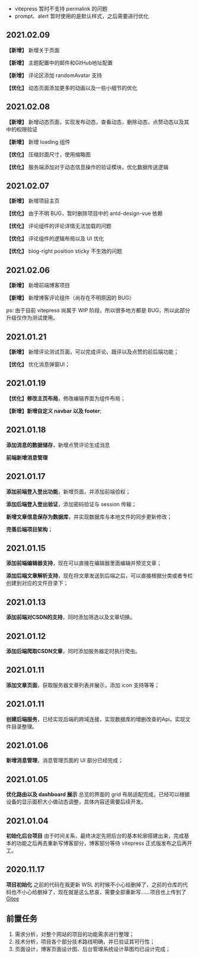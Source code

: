 - vitepress 暂时不支持 permalink 的问题
- prompt、alert 暂时使用的是默认样式，之后需要进行优化

## 2021.02.09

**【新增】** 新增关于页面

**【新增】** 主题配置中的邮件和GitHub地址配置

**【新增】** 评论区添加 randomAvatar 支持

**【优化】** 动态页面添加更多的动画以及一些小细节的优化

## 2021.02.08

**【新增】** 新增动态页面，实现发布动态，查看动态，删除动态，点赞动态以及其中的权限验证

**【新增】** 新增 loading 组件

**【优化】** 压缩封面尺寸，使用缩略图

**【优化】** 服务端添加对于动态信息操作的验证模块，优化数据传送逻辑

## 2021.02.07

**【新增】** 新增项目主页

**【优化】** 由于不明 BUG，暂时删除项目中的 antd-design-vue 依赖

**【优化】** 评论组件的评论详情无法加载的问题

**【优化】** 评论组件的逻辑布局以及 UI 优化

**【优化】** blog-right position sticky 不生效的问题

## 2021.02.06

**【新增】** 新增前端博客项目

**【新增】** 新增博客评论组件（尚存在不明原因的 BUG）

ps: 由于目前 vitepress 尚属于 WIP 阶段，所以很多地方都是 BUG，所以此部分升级仅作为测试使用。

## 2021.01.21

**【新增】** 新增评论测试页面，可以完成评论、跟评以及点赞的前后端功能；

**【优化】** 优化消息弹窗UI；

## 2021.01.19

**【优化】修改主页布局**，修改编辑界面为组件布局；

**【新增】新增自定义 navbar 以及 footer**;

## 2021.01.18

**添加消息的数据储存**，新增点赞评论生成消息

**前端新增消息管理**

## 2021.01.17

**添加前端登入登出功能**，新增页面，并添加前端验权；

**添加后端登入登出验证**，添加密码验证与 session 传输；

**新增文章信息保存为数据库**，并实现数据库与本地文件的同步更新修改；

**完善后端项目架构**；

## 2021.01.15

**添加前端编辑器支持**，现在可以直接在编辑器里面编辑并预览文章；

**添加后端文章解析支持**，现在将文章发送到后端之后，可以直接根据分类或者专栏创建到对应的文件目录下；

## 2021.01.13

**添加前端对CSDN的支持**，同时添加筛选以及文章切换。

## 2021.01.12

**添加后端爬取CSDN文章**，同时添加服务器定时执行爬虫。

## 2021.01.11

**添加文章页面**，获取服务器文章列表并展示，添加 icon 支持等等；

## 2021.01.11

**创建后端服务**，已经实现后端的跨域连接，实现数据库的增删改查的Api，实现文件目录整理。

## 2021.01.06

**新增消息管理**，消息管理页面的 UI 部分已经完成；

## 2021.01.05

**优化路由以及 dashboard 展示** 总览的界面的 grid 布局适配完成，已经可以根据设备的显示面积大小做动态调整，具体内容还需要后续开发。

## 2021.01.04

**初始化后台项目** 由于时间关系，最终决定先把后台的基本轮廓搭建出来，完成基本的功能之后再去重新写博客部分，博客部分等待 vitepress 正式版发布之后再开工。

## 2020.11.17 

**项目初始化** 之前的代码在我更新 WSL 的时候不小心给删掉了，之前的仓库的代码也不小心给删掉了，现在就是这么悲哀，需要全部重新写……项目也上传到了 [Gitee](https://gitee.com/Xerrors/Gourd)

## 前置任务

1. 需求分析，对整个网站的项目的功能需求进行整理；
2. 技术分析，项目各个部分技术路线明确，并已验证其可行性；
3. 页面设计，博客页面设计图、后台管理系统设计草图均已设计完成；
